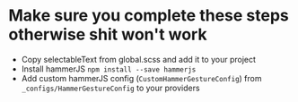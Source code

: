 # Make sure you complete these steps otherwise shit won't work
- Copy selectableText from global.scss and add it to your project
- Install hammerJS `npm install --save hammerjs`
- Add custom hammerJS config (`CustomHammerGestureConfig`) from `_configs/HammerGestureConfig` to your providers 